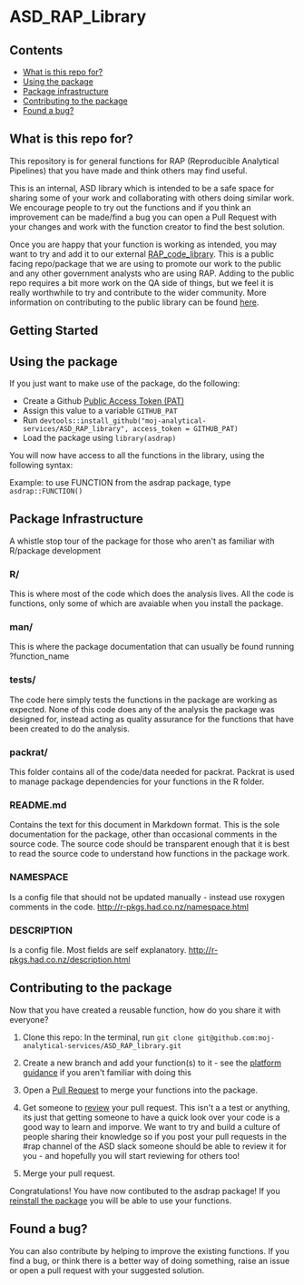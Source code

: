 # ASD_RAP_Library

## Contents
* [What is this repo for?](#what-is-this-repo-for)
* [Using the package](#using-the-package)
* [Package infrastructure](#package-infrastructure)
* [Contributing to the package](contributiong-to-the-package)
* [Found a bug?](found-a-bug)

## What is this repo for?

This repository is for general functions for RAP (Reproducible Analytical Pipelines) that you have made and think others may find useful. 

This is an internal, ASD library which is intended to be a safe space for sharing some of your work and collaborating with others doing similar work. We encourage people to try out the functions and if you think an improvement can be made/find a bug you can open a Pull Request with your changes and work with the function creator to find the best solution.

Once you are happy that your function is working as intended, you may want to try and add it to our external [RAP_code_library](https://github.com/moj-analytical-services/RAP_code_library). This is a public facing repo/package that we are using to promote our work to the public and any other government analysts who are using RAP. Adding to the public repo requires a bit more work on the QA side of things, but we feel it is really worthwhile to try and contribute to the wider community. More information on contributing to the public library can be found [here](https://github.com/moj-analytical-services/RAP_code_library).

## Getting Started

## Using the package

If you just want to make use of the package, do the following:

* Create a Github [Public Access Token (PAT)](https://help.github.com/articles/creating-a-personal-access-token-for-the-command-line/)
* Assign this value to a variable `GITHUB_PAT`
* Run `devtools::install_github("moj-analytical-services/ASD_RAP_library", access_token = GITHUB_PAT)`
* Load the package using `library(asdrap)`

You will now have access to all the functions in the library, using the following syntax:

Example: to use FUNCTION from the asdrap package, type `asdrap::FUNCTION()`

## Package Infrastructure
A whistle stop tour of the package for those who aren't as familiar with R/package development 

### R/
This is where most of the code which does the analysis lives. All the code is functions, only some of which are avaiable when you install the package.

### man/
This is where the package documentation that can usually be found running ?function_name 

### tests/
The code here simply tests the functions in the package are working as expected. None of this code does any of the analysis the package was designed for, instead acting as quality assurance for the functions that have been created to do the analysis.

### packrat/
This folder contains all of the code/data needed for packrat. Packrat is used to manage package dependencies for your functions in the R folder.

### README.md
Contains the text for this document in Markdown format. This is the sole documentation for the package, other than occasional comments in the source code. The source code should be transparent enough that it is best to read the source code to understand how functions in the package work.

### NAMESPACE
Is a config file that should not be updated manually - instead use roxygen comments in the code. http://r-pkgs.had.co.nz/namespace.html

### DESCRIPTION
Is a config file. Most fields are self explanatory. http://r-pkgs.had.co.nz/description.html



## Contributing to the package

Now that you have created a reusable function, how do you share it with everyone?

1) Clone this repo:
In the terminal, run `git clone git@github.com:moj-analytical-services/ASD_RAP_library.git`

2) Create a new branch and add your function(s) to it - see the [platform guidance](https://moj-analytical-services.github.io/platform_user_guidance/using-github-with-r-studio.html#working-on-a-branch.) if you aren't familiar with doing this

3) Open a [Pull Request](https://help.github.com/articles/creating-a-pull-request/) to merge your functions into the package. 

4) Get someone to [review](https://help.github.com/articles/about-pull-request-reviews/) your pull request. This isn't a a test or anything, its just that getting someone to have a quick look over your code is a good way to learn and imporve. We want to try and build a culture of people sharing their knowledge so if you post your pull requests in the #rap channel of the ASD slack someone should be able to review it for you - and hopefully you will start reviewing for others too!

5) Merge your pull request.

Congratulations! You have now contibuted to the asdrap package! If you [reinstall the package](#using-the-package) you will be able to use your functions.

## Found a bug?

You can also contribute by helping to improve the existing functions. If you find a bug, or think there is a better way of doing something, raise an issue or open a pull request with your suggested solution.

